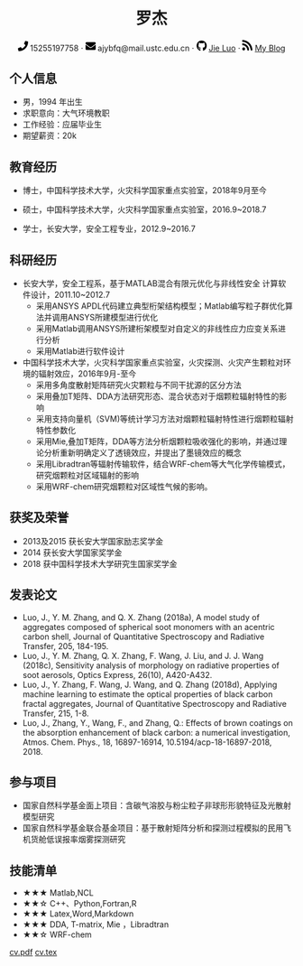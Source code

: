  <div align="center">
     <h1>罗杰</h1>
     <div>
         <span>
             <img src="phone-solid.svg" width="18px">
             15255197758
         </span>
         ·
         <span>
             <img src="envelope-solid.svg" width="18px">
             ajybfq@mail.ustc.edu.cn
         </span>
         ·
         <span>
             <img src="github-brands.svg" width="18px">
             <a href="https://github.com/JieLuoybfq">Jie Luo</a>
         </span>
         ·
         <span>
             <img src="rss-solid.svg" width="18px">
             <a href="#">My Blog</a>
         </span>
     </div>
 </div>


 ## 个人信息

 - 男，1994 年出生
 - 求职意向：大气环境教职
 - 工作经验：应届毕业生
 - 期望薪资：20k

## 教育经历

- 博士，中国科学技术大学，火灾科学国家重点实验室，2018年9月至今

- 硕士，中国科学技术大学，火灾科学国家重点实验室，2016.9~2018.7
- 学士，长安大学，安全工程专业，2012.9~2016.7

## 科研经历

- 长安大学，安全工程系，基于MATLAB混合有限元优化与非线性安全 计算软件设计，2011.10~2012.7
    - 采用ANSYS APDL代码建立典型桁架结构模型；Matlab编写粒子群优化算法并调用ANSYS所建模型进行优化
    - 采用Matlab调用ANSYS所建桁架模型对自定义的非线性应力应变关系进行分析
    - 采用Matlab进行软件设计
- 中国科学技术大学，火灾科学国家重点实验室，火灾探测、火灾产生颗粒对环境的辐射效应，2016年9月-至今
     - 采用多角度散射矩阵研究火灾颗粒与不同干扰源的区分方法   
     - 采用叠加T矩阵、DDA方法研究形态、混合状态对于烟颗粒辐射特性的影响
     - 采用支持向量机（SVM)等统计学习方法对烟颗粒辐射特性进行烟颗粒辐射特性参数化
     - 采用Mie,叠加T矩阵，DDA等方法分析烟颗粒吸收强化的影响，并通过理论分析重新明确定义了透镜效应，并提出了墨镜效应的概念
     - 采用Libradtran等辐射传输软件，结合WRF-chem等大气化学传输模式，研究烟颗粒对区域辐射的影响
     - 采用WRF-chem研究烟颗粒对区域性气候的影响。
     
## 获奖及荣誉
   - 2013及2015 获长安大学国家励志奖学金
   - 2014  获长安大学国家奖学金
   - 2018   获中国科学技术大学研究生国家奖学金

## 发表论文

- Luo, J., Y. M. Zhang, and Q. X. Zhang (2018a), A model study of aggregates composed of spherical soot monomers with an acentric carbon shell, Journal of Quantitative Spectroscopy and Radiative Transfer, 205, 184-195.
- Luo, J., Y. M. Zhang, Q. X. Zhang, F. Wang, J. Liu, and J. J. Wang (2018c), Sensitivity analysis of morphology on radiative properties of soot aerosols, Optics Express, 26(10), A420-A432.
- Luo, J., Y. Zhang, F. Wang, J. Wang, and Q. Zhang (2018d), Applying machine learning to estimate the optical properties of black carbon fractal aggregates, Journal of Quantitative Spectroscopy and Radiative Transfer, 215, 1-8.
- Luo, J., Zhang, Y., Wang, F., and Zhang, Q.: Effects of brown coatings on the absorption enhancement of black carbon: a numerical investigation, Atmos. Chem. Phys., 18, 16897-16914, 10.5194/acp-18-16897-2018, 2018.


## 参与项目

- 国家自然科学基金面上项目：含碳气溶胶与粉尘粒子非球形形貌特征及光散射模型研究
- 国家自然科学基金联合基金项目：基于散射矩阵分析和探测过程模拟的民用飞机货舱低误报率烟雾探测研究
## 技能清单

- ★★★ Matlab,NCL
- ★★☆ C++、Python,Fortran,R
- ★★★ Latex,Word,Markdown
- ★★★ DDA, T-matrix, Mie ，Libradtran
- ★★☆  WRF-chem



[cv.pdf](cv.pdf)
[cv.tex](cv.tex)
